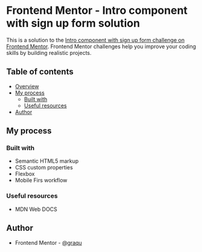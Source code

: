 # Frontend Mentor - Intro component with sign up form solution

This is a solution to the [Intro component with sign up form challenge on Frontend Mentor](https://www.frontendmentor.io/challenges/intro-component-with-signup-form-5cf91bd49edda32581d28fd1). Frontend Mentor challenges help you improve your coding skills by building realistic projects. 

## Table of contents

- [Overview](#overview)
- [My process](#my-process)
  - [Built with](#built-with)
  - [Useful resources](#useful-resources)
- [Author](#author)

## My process



### Built with

- Semantic HTML5 markup
- CSS custom properties
- Flexbox
- Mobile Firs workflow

### Useful resources

- MDN Web DOCS

## Author

- Frontend Mentor - [@graqu](https://www.frontendmentor.io/profile/graqu)

